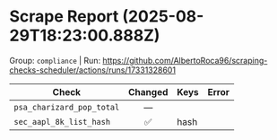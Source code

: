 # Scrape Report (2025-08-29T18:23:00.888Z)

Group: `compliance`  |  Run: https://github.com/AlbertoRoca96/scraping-checks-scheduler/actions/runs/17331328601

| Check | Changed | Keys | Error |
|---|:---:|:--|:--|
| `psa_charizard_pop_total` | — |  |  |
| `sec_aapl_8k_list_hash` | ✅ | hash |  |
